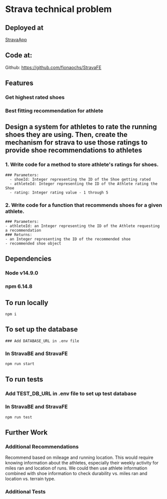 # Strava technical problem

## Deployed at
  [StravaApp]('https://strava-technical.netlify.app/')

## Code at:
  Github: https://github.com/fionaochs/StravaFE

## Features
  ### Get highest rated shoes
  ### Best fitting recommendation for athlete
  
## Design a system for athletes to rate the running shoes they are using. Then, create the mechanism for strava to use those ratings to provide shoe recommendations to athletes

### 1. Write code for a method to store athlete's ratings for shoes.
    ### Parameters:
      - shoeId: Integer representing the ID of the Shoe getting rated
      - athleteId: Integer representing the ID of the Athlete rating the Shoe
      - rating: Integer rating value - 1 through 5

### 2. Write code for a function that recommends shoes for a given athlete.
    ### Parameters:
    - athleteId: an Integer representing the ID of the Athlete requesting a recommendation
    ### Returns:
    - an Integer representing the ID of the recommended shoe
    - recommended shoe object

## Dependencies
  ### Node v14.9.0
  ### npm 6.14.8

## To run locally
  ```npm i ```
  ## To set up the database
    ### Add DATABASE_URL in .env file

  ### In StravaBE and StravaFE
  ```npm run start```

## To run tests
  ### Add TEST_DB_URL in .env file to set up test database

  ### In StravaBE and StravaFE
  ```npm run test```

## Further Work

  ### Additional Recommendations
  Recommend based on mileage and running location. This would require knowing information about the athletes, especially their weekly activity for miles ran and location of runs. We could then use athlete information combined with shoe information to check durability vs. miles ran and location vs. terrain type.

  ### Additional Tests
